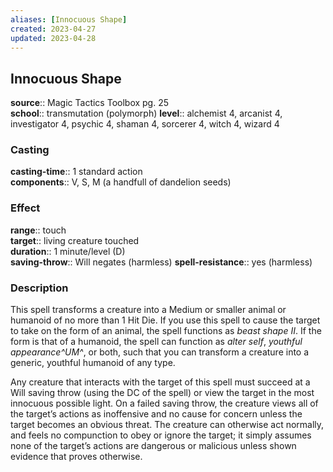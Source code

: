 ```yaml
---
aliases: [Innocuous Shape]
created: 2023-04-27
updated: 2023-04-28
---
```


## Innocuous Shape

**source**:: Magic Tactics Toolbox pg. 25  
**school**:: transmutation (polymorph)
**level**:: alchemist 4, arcanist 4, investigator 4, psychic 4, shaman 4, sorcerer 4, witch 4, wizard 4

### Casting

**casting-time**:: 1 standard action  
**components**:: V, S, M (a handfull of dandelion seeds)

### Effect

**range**:: touch  
**target**:: living creature touched  
**duration**:: 1 minute/level (D)  
**saving-throw**:: Will negates (harmless)
**spell-resistance**:: yes (harmless)

### Description

This spell transforms a creature into a Medium or smaller animal or humanoid of no more than 1 Hit Die. If you use this spell to cause the target to take on the form of an animal, the spell functions as *beast shape II*. If the form is that of a humanoid, the spell can function as *alter self*, *youthful appearance^UM^*, or both, such that you can transform a creature into a generic, youthful humanoid of any type.  
  
Any creature that interacts with the target of this spell must succeed at a Will saving throw (using the DC of the spell) or view the target in the most innocuous possible light. On a failed saving throw, the creature views all of the target’s actions as inoffensive and no cause for concern unless the target becomes an obvious threat. The creature can otherwise act normally, and feels no compunction to obey or ignore the target; it simply assumes none of the target’s actions are dangerous or malicious unless shown evidence that proves otherwise.
